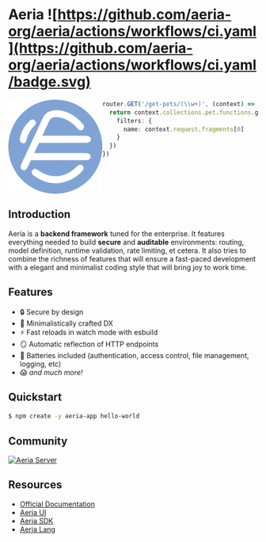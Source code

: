 # Aeria ![https://github.com/aeria-org/aeria/actions/workflows/ci.yaml](https://github.com/aeria-org/aeria/actions/workflows/ci.yaml/badge.svg)

<img
  align="left"
  src="/assets/aeria-logo.png"
  alt="Aeria Logo" 
  width="190px"
  height="190px"
/>


```typescript
router.GET('/get-pets/(\\w+)', (context) => {
  return context.collections.pet.functions.getAll({
    filters: {
      name: context.request.fragments[0]
    }
  })
})
```

<br clear="left" />

## Introduction

Aeria is a **backend framework** tuned for the enterprise. It features everything needed to build **secure** and **auditable** environments: routing, model definition, runtime validation, rate limiting, et cetera. It also tries to combine the richness of features that will ensure a fast-paced development with a elegant and minimalist coding style that will bring joy to work time.

## Features

- 🔒 Secure by design
- 🤌 Minimalistically crafted DX
- ⚡ Fast reloads in watch mode with esbuild
- 🪞 Automatic reflection of HTTP endpoints
- 🔋 Batteries included (authentication, access control, file management, logging, etc)
- 😱 _and much more!_

## Quickstart

```sh
$ npm create -y aeria-app hello-world
```

## Community

[![Aeria Server](https://img.shields.io/discord/1218448912185163816.svg?label=Discord&logo=Discord&colorB=7289da&style=for-the-badge)](https://discord.aeria.land/)


## Resources

- [Official Documentation](https://aeria.land/aeria/)
- [Aeria UI](https://aeria.land/aeria-ui/)
- [Aeria SDK](https://aeria.land/aeria-sdk/)
- [Aeria Lang](https://aeria.land/aeria-lang/)

